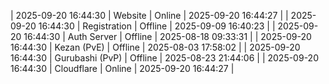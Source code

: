 | 2025-09-20 16:44:30 | Website | Online | 2025-09-20 16:44:27 |
| 2025-09-20 16:44:30 | Registration | Offline | 2025-09-09 16:40:23 |
| 2025-09-20 16:44:30 | Auth Server | Offline | 2025-08-18 09:33:31 |
| 2025-09-20 16:44:30 | Kezan (PvE) | Offline | 2025-08-03 17:58:02 |
| 2025-09-20 16:44:30 | Gurubashi (PvP) | Offline | 2025-08-23 21:44:06 |
| 2025-09-20 16:44:30 | Cloudflare | Online | 2025-09-20 16:44:27 |
